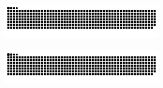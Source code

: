 ![snake gif](https://github.com/NMoreWork/nothing-special/blob/output/github-contribution-grid-snake.svg)
# ![snake gif](https://github.com/NMoreWork/nothing-special/blob/output/github-contribution-grid-snake.svg)
